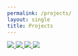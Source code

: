 ```yaml
---
permalink: /projects/
layout: single
title: Projects
---
```


<a href="https://jonwithers.github.io/portfolio/turkish-song-nlp">
   <img src="https://jonwithers.github.io/portfolio/assets/images/turkish_background.jpg">
</a>

<a href="https://jonwithers.github.io/portfolio/reddit-nlp/">
   <img src="https://jonwithers.github.io/portfolio/assets/images/reddit_background_cropped2.jpg">
</a>

<a href="https://jonwithers.github.io/portfolio/west-nile/">
   <img src="https://jonwithers.github.io/portfolio/assets/images/chicago_background.jpg">
</a>

<a href="https://jonwithers.github.io/portfolio/contact/">
   <img src="https://jonwithers.github.io/portfolio/assets/images/turkish_background.jpg">
</a>
